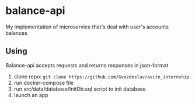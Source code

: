 # balance-api
My implementation of microservice that's deal with user's accounts balances
## Using
Balance-api accepts requests and returns responses in json-format

1. clone repo:
   `git clone https://github.com/Gvozdoslav/avito_internship`
2. run docker-compose file
3. run src/data/database/InitDb.sql script to init database
4. launch an app
